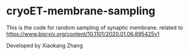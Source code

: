 # cryoET-membrane-sampling

This is the code for random sampling of synaptic membrane. related to https://www.biorxiv.org/content/10.1101/2020.01.06.895425v1

Developed by Xiaokang Zhang
